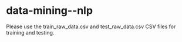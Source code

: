# data-mining--nlp

Please use the train_raw_data.csv and test_raw_data.csv CSV files for training and testing.